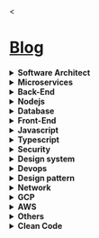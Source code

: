 <



<h1><a href="https://tamnk74.github.io/blog/">Blog</a></h1>

<details><summary><b>Software Architect</b></summary>
<p>
</p>
</details>

<details><summary><b>Microservices</b></summary>
<p>
  
  ## Microservice pattern
  
<ul>
  <li><a href="https://tamnk74.github.io/blog/microservices/cqrs-patterns.html">CQRS pattern</a></li>
  <li><a href="https://tamnk74.github.io/blog/microservices/saga-pattern.html">Saga pattern</a></li>
</ul>
</p>
</details>




<details><summary><b>Back-End</b></summary>
<p>
</p>
</details>


<details><summary><b>Nodejs</b></summary>
<p>
</p>
</details>

<details><summary><b>Database</b></summary>
<p>

<ul>
  <li><a href="https://tamnk74.github.io/blog/database/dbms_architecture_overview.html">DBMS architecture overview</a></li>
</ul>
</p>
</details>




<details><summary><b>Front-End</b></summary>
<p>
<ul>
  <li><a href="https://github.com/bradtraversy/design-resources-for-developers">design-resources-for-developers</a></li>
  <li><a href="https://github.com/goabstract/Awesome-Design-Tools">Awesome-Design-Tools</a></li>
  <li><a href="https://github.com/bradtraversy/design-resources-for-developers">design-resources-for-developers</a></li>
</ul>
  
### UI lib

<ul>
  <li><a href="https://www.uidesigndaily.com">UI Design Daily</a></li>
</ul>
</p>

<details><summary><b>Html CSS</b></summary>
<p>

<ul>
  <li><a href="https://tamnk74.github.io/blog/html_css/flexbox.html">Flexbox 1</a></li>
  <li><a href="https://tamnk74.github.io/blog/html_css/index.html">Image - srcset</a></li>
  <li><a href="https://tamnk74.github.io/blog/html_css/sticky.html">Sticky</a></li>
  <li><a href="https://tamnk74.github.io/blog/html_css/sticky2.html">Sticky 2</a></li>
  <li><a href="https://tamnk74.github.io/blog/html_css/sticky3.html">Sticky 3</a></li>
  <li><a href="https://app.bigdevsoon.me/challenges">Frontend challenges</a></li>
</ul>
  
</p>
</details>

</details>



<details><summary><b>Javascript</b></summary>
<p>
</p>
</details>

<details><summary><b>Typescript</b></summary>
<p>
</p>
</details>


<details><summary><b>Security</b></summary>
<p>

<ul>
<li><a href="https://snyk.io/blog/owasp-top-10-proactive-controls-2020">OWASP Top 10 proactive controls</a></li>
</ul>
</p>
</details>

<details><summary><b>Design system</b></summary>
<p>
  
### Design system
<ul>
<li><a href="https://github.com/karanpratapsingh/system-design">System design</a></li>
<li><a href="https://github.com/ByteByteGoHq/system-design-101">System design 101</a></li>
<li><a href="https://github.com/InterviewReady/system-design-resources">System design Resource</a></li>
<li><a href="https://github.com/donnemartin/system-design-primer">System design primer</a></li>
<li><a href="https://github.com/mehdihadeli/awesome-software-architecture">Awesome software architecture</a></li>
<li><a href="https://github.com/arpit20adlakha/Data-Structure-Algorithms-LLD-HLD">Data-Structure-Algorithms-LLD-HLD</a></li>
</ul>

</p>
</details>

<details><summary><b>Devops</b></summary>
<p>
</p>
</details>

<details><summary><b>Design pattern</b></summary>
<p>
  <ul>
    <li><a href="https://github.com/kamranahmedse/design-patterns-for-humans">Desgin pattern for human</a></li>
  </ul>
</p>
</details>

<details><summary><b>Network</b></summary>
<p>
</p>
</details>

<details><summary><b>GCP</b></summary>
<p>
</p>
</details>


<details><summary><b>AWS</b></summary>
<p>
</p>
</details>

<details><summary><b>Others</b></summary>
<p>
  <ul>
    <li><a href="https://github.com/sdmg15/Best-websites-a-programmer-should-visit">Best-websites-a-programmer-should-visit</a></li>
  </ul>

  
</p>
</details>

<details><summary><b>Clean Code</b></summary>
<p>
</p>
</details>
